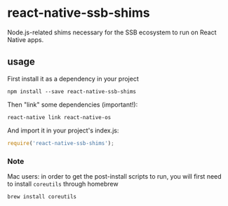 # react-native-ssb-shims

Node.js-related shims necessary for the SSB ecosystem to run on React Native apps.

## usage

First install it as a dependency in your project

```
npm install --save react-native-ssb-shims
```

Then "link" some dependencies (important!):

```
react-native link react-native-os
```

And import it in your project's index.js:

```js
require('react-native-ssb-shims');
```

### Note

Mac users: in order to get the post-install scripts to run, you will first need to install `coreutils` through homebrew

```brew install coreutils```


